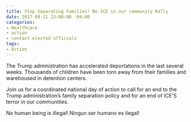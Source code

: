 ```yaml
---
title: Stop Separating Families! No ICE in our community Rally
date: 2017-09-21 23:08:00 -04:00
categories:
- Healthcare
- action
- contact elected officials
tags:
- Action
---
```


The Trump administration has accelerated deportations in the last several weeks. Thousands of children have been torn away from their families and warehoused in detention centers.

Join us for a coordinated national day of action to call for an end to the Trump administration’s family separation policy and for an end of ICE’S terror in our communities.

No human being is illegal! Ningun ser humano es ilegal!
